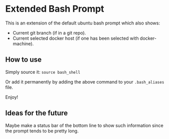 # Extended Bash Prompt
This is an extension of the default ubuntu bash prompt which also shows:
* Current git branch (if in a git repo).
* Current selected docker host (if one has been selected with docker-machine).

## How to use
Simply source it:
``source bash_shell``

Or add it permanently by adding the above command to your ``.bash_aliases`` file.

Enjoy!

## Ideas for the future
Maybe make a status bar of the bottom line to show such information since the prompt tends to be pretty long.
